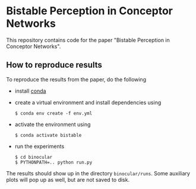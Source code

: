 # Bistable Perception in Conceptor Networks
This repository contains code for the paper "Bistable Perception in Conceptor Networks".

## How to reproduce results
To reproduce the results from the paper, do the following

* install [conda](https://docs.conda.io/en/latest/miniconda.html)
* create a virtual environment and install dependencies using

    `$ conda env create -f env.yml`

* activate the environment using


    `$ conda activate bistable`

* run the experiments

    
    ```
    $ cd binocular
    $ PYTHONPATH=.. python run.py
    ```
    

The results should show up in the directory `binocular/runs`. Some auxiliary plots will pop
up as well, but are not saved to disk.
